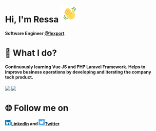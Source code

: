 # Hi, I'm Ressa <img src="/images/wave.gif" width="60px">
#### Software Engineer [@1export](http://1export.net)

# 🌱 What I do?
#### Continuously learning Vue JS and PHP Laravel Framework. Helps to improve business operations by developing and iterating the company tech product.

<a href="https://github-readme-stats.vercel.app/api?username=nressa&count_private=true&show_icons=true&theme=tokyonight">
    <img align="center" src="https://github-readme-stats.vercel.app/api?username=nressa&count_private=true&show_icons=true&theme=tokyonight" />
</a>


<a href="https://github-readme-stats.vercel.app/api/top-langs/?username=nressa&layout=compact&theme=tokyonight">
    <img align="center" src="https://github-readme-stats.vercel.app/api/top-langs/?username=nressa&layout=compact&theme=tokyonight" />
</a>

# 🌐 Follow me on
#### <img src="/images/linkedin.png" width="20px">[LinkedIn](https://www.linkedin.com/in/ressa-nova-magbanua-3a7850172/) and <img src="/images/twitter.jpg" width="20px">[Twitter](https://twitter.com/MagbanuaRessa)
